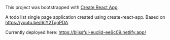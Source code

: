 This project was bootstrapped with [Create React App](https://github.com/facebook/create-react-app).

A todo list single page application created using create-react-app. Based on https://youtu.be/I6IY2TqnPDA

Currently deployed here: https://blissful-euclid-ee6c09.netlify.app/
